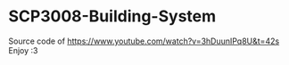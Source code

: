 # SCP3008-Building-System
Source code of https://www.youtube.com/watch?v=3hDuunIPq8U&t=42s    
Enjoy :3
